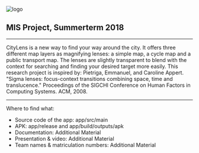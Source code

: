 ![logo](https://github.com/SarahBoening/CityLens/master/app/src/main/assets/www/CityLensLogo.png)
## MIS Project, Summerterm 2018
***

CityLens is a new way to find your way around the city. It offers three different map layers as magnifying lenses: a simple map, a cycle map and a public transport map.
The lenses are slightly transparent to blend with the context for searching and finding your desired target more easily.
This research project is inspired by:
Pietriga, Emmanuel, and Caroline Appert. "Sigma lenses: focus-context transitions combining space, time and translucence." Proceedings of the SIGCHI Conference on Human Factors in Computing Systems. ACM, 2008.
***
Where to find what:
- Source code of the app: app/src/main
- APK: app/release and app/build/outputs/apk
- Documentation: Additional Material
- Presentation & video: Additional Material
- Team names & matriculation numbers: Additional Material


